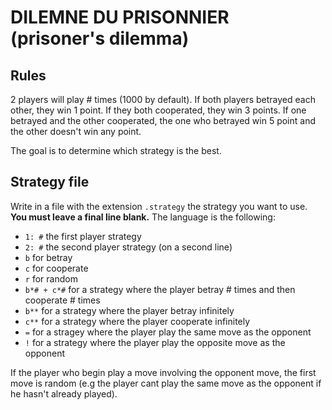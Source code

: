 # DILEMNE DU PRISONNIER (prisoner's dilemma)

## Rules

2 players will play # times (1000 by default). If both players betrayed each other, they win 1 point. If they both cooperated, they win 3 points. If one betrayed and the other cooperated, the one who betrayed win 5 point and the other doesn't win any point.

The goal is to determine which strategy is the best.

## Strategy file

Write in a file with the extension `.strategy` the strategy you want to use. **You must leave a final line blank.** The language is the following:

- `1: #` the first player strategy
- `2: #` the second player strategy (on a second line)
- `b` for betray
- `c` for cooperate
- `r` for random
- `b*# + c*#` for a strategy where the player betray # times and then cooperate # times
- `b**` for a strategy where the player betray infinitely
- `c**` for a strategy where the player cooperate infinitely
- `=` for a stragey where the player play the same move as the opponent
- `!` for a strategy where the player play the opposite move as the opponent

If the player who begin play a move involving the opponent move, the first move is random (e.g the player cant play the same move as the opponent if he hasn't already played).
